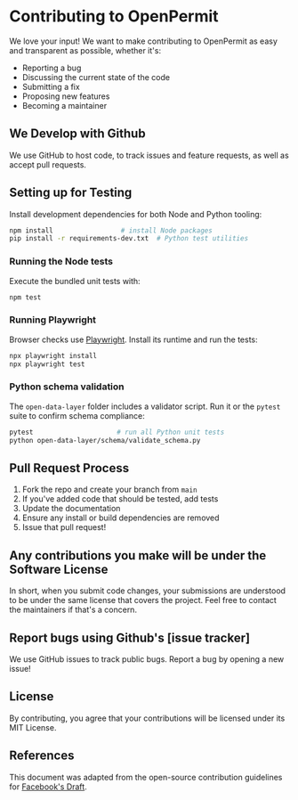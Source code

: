 # Contributing to OpenPermit

We love your input! We want to make contributing to OpenPermit as easy and transparent as possible, whether it's:

- Reporting a bug
- Discussing the current state of the code
- Submitting a fix
- Proposing new features
- Becoming a maintainer

## We Develop with Github
We use GitHub to host code, to track issues and feature requests, as well as accept pull requests.

## Setting up for Testing


Install development dependencies for both Node and Python tooling:

```bash
npm install                 # install Node packages
pip install -r requirements-dev.txt  # Python test utilities
```

### Running the Node tests

Execute the bundled unit tests with:

```bash
npm test
```

### Running Playwright

Browser checks use [Playwright](https://playwright.dev). Install its runtime and run the tests:

```bash
npx playwright install
npx playwright test
```

### Python schema validation

The `open-data-layer` folder includes a validator script. Run it or the `pytest` suite to confirm schema compliance:

```bash
pytest                     # run all Python unit tests
python open-data-layer/schema/validate_schema.py
```
## Pull Request Process
1. Fork the repo and create your branch from `main`
2. If you've added code that should be tested, add tests
3. Update the documentation
4. Ensure any install or build dependencies are removed
5. Issue that pull request!

## Any contributions you make will be under the Software License
In short, when you submit code changes, your submissions are understood to be under the same license that covers the project. Feel free to contact the maintainers if that's a concern.

## Report bugs using Github's [issue tracker]
We use GitHub issues to track public bugs. Report a bug by opening a new issue!

## License
By contributing, you agree that your contributions will be licensed under its MIT License.

## References
This document was adapted from the open-source contribution guidelines for [Facebook's Draft](https://github.com/facebook/draft-js/blob/master/CONTRIBUTING.md).
